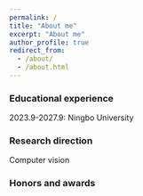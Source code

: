 ```yaml
---
permalink: /
title: "About me"
excerpt: "About me"
author_profile: true
redirect_from:
  - /about/
  - /about.html
---
```


### Educational experience

2023.9-2027.9: Ningbo University

### Research direction

Computer vision

### Honors and awards





